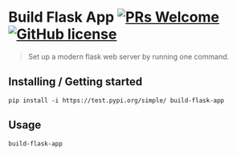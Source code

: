 # Build Flask App [![PRs Welcome](https://img.shields.io/badge/PRs-welcome-brightgreen.svg?style=flat)](http://makeapullrequest.com) [![GitHub license](https://img.shields.io/badge/license-MIT-blue.svg?style=flat)](https://github.com/your/your-project/blob/master/LICENSE)

> Set up a modern flask web server by running one command.


## Installing / Getting started

```
pip install -i https://test.pypi.org/simple/ build-flask-app
```

## Usage

```
build-flask-app
```
